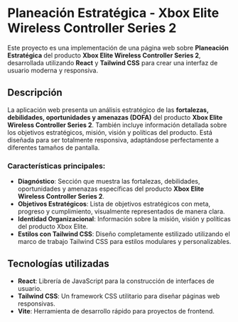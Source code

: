 # Planeación Estratégica - Xbox Elite Wireless Controller Series 2

Este proyecto es una implementación de una página web sobre **Planeación Estratégica** del producto **Xbox Elite Wireless Controller Series 2**, desarrollada utilizando **React** y **Tailwind CSS** para crear una interfaz de usuario moderna y responsiva.

## Descripción

La aplicación web presenta un análisis estratégico de las **fortalezas, debilidades, oportunidades y amenazas (DOFA)** del producto **Xbox Elite Wireless Controller Series 2**. También incluye información detallada sobre los objetivos estratégicos, misión, visión y políticas del producto. Está diseñada para ser totalmente responsiva, adaptándose perfectamente a diferentes tamaños de pantalla.

### Características principales:

- **Diagnóstico**: Sección que muestra las fortalezas, debilidades, oportunidades y amenazas específicas del producto **Xbox Elite Wireless Controller Series 2**.
- **Objetivos Estratégicos**: Lista de objetivos estratégicos con meta, progreso y cumplimiento, visualmente representados de manera clara.
- **Identidad Organizacional**: Información sobre la misión, visión y políticas del producto Xbox Elite.
- **Estilos con Tailwind CSS**: Diseño completamente estilizado utilizando el marco de trabajo Tailwind CSS para estilos modulares y personalizables.

## Tecnologías utilizadas

- **React**: Librería de JavaScript para la construcción de interfaces de usuario.
- **Tailwind CSS**: Un framework CSS utilitario para diseñar páginas web responsivas.
- **Vite**: Herramienta de desarrollo rápido para proyectos de frontend.

